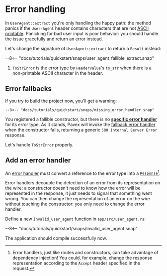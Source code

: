 # Error handling

In `UserAgent::extract` you're only handling the happy path:
the method panics if the `User-Agent` header contains characters that are not [ASCII printable](https://en.wikipedia.org/wiki/ASCII#Printable_character_table).
Panicking for bad user input is poor behavior: you should handle the issue gracefully and return an error instead.

Let's change the signature of `UserAgent::extract` to return a `Result` instead:

--8<-- "docs/tutorials/quickstart/snaps/user_agent_fallible_extract.snap"

1. `ToStrError` is the error type by `HeaderValue`'s `to_str` when there is a non-printable ASCII character in the header.

## Error fallbacks

If you try to build the project now, you'll get a warning:

```ansi-color
--8<-- "docs/tutorials/quickstart/snaps/missing_error_handler.snap"
```

You registered a fallible constructor, but there is no [**specific error handler**][error_handler] for its error type.
As it stands, Pavex will invoke the [fallback error handler](/guide/errors/error_handlers.md#fallback-error-handler) when
the constructor fails, returning a generic `500 Internal Server Error` response.

Let's handle `ToStrError` properly.

## Add an error handler

An [error handler][error_handler] must convert a reference to the error type into a [`Response`][Response][^dependency_injection].

Error handlers decouple the detection of an error from its representation on the wire: a constructor doesn't need to know how the
error will be represented in the response, it just needs to signal that something went wrong.
You can then change the representation of an error on the wire without touching the constructor: you only need to change
the error handler.

Define a new `invalid_user_agent` function in `app/src/user_agent.rs`:

--8<-- "docs/tutorials/quickstart/snaps/invalid_user_agent.snap"

The application should compile successfully now.

[Blueprint]: /api_reference/pavex/struct.Blueprint.html
[Response]: /api_reference/pavex/struct.Response.html
[error_handler]: /guide/errors/error_handlers.md

[^dependency_injection]: Error handlers, just like routes and constructors, can take advantage of dependency injection!
    You could, for example, change the response representation according to the `Accept` header specified in the request.
